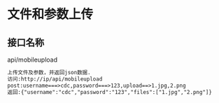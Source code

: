 # 文件和参数上传
## 接口名称
api/mobileupload
```txt
上传文件及参数，并返回json数据.
访问:http://ip/api/mobileupload
post:username===>cdc,password===>123,upload==>1.jpg,2.png
返回:{"username":"cdc","password":"123","files":["1.jpg","2.png"]}

```
